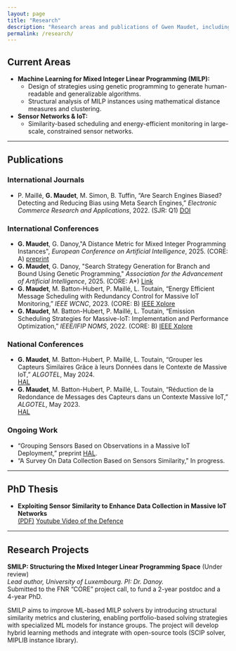```yaml
---
layout: page
title: "Research"
description: "Research areas and publications of Gwen Maudet, including machine learning for MILP, sensor networks, IoT, and optimization algorithms."
permalink: /research/
---
```


## Current Areas

- **Machine Learning for Mixed Integer Linear Programming (MILP):**
  - Design of strategies using genetic programming to generate human-readable and generalizable algorithms.
  - Structural analysis of MILP instances using mathematical distance measures and clustering.
- **Sensor Networks & IoT:**
  - Similarity-based scheduling and energy-efficient monitoring in large-scale, constrained sensor networks.

---

## Publications

### International Journals
- P. Maillé, **G. Maudet**, M. Simon, B. Tuffin, “Are Search Engines Biased? Detecting and Reducing Bias using Meta Search Engines,” *Electronic Commerce Research and Applications*, 2022. (SJR: Q1)
  [DOI](https://doi.org/10.1016/j.elerap.2022.101132)

### International Conferences
-  **G. Maudet**, G. Danoy,"A Distance Metric for Mixed Integer Programming Instances", *European Conference on Artificial Intelligence*, 2025. (CORE: A) 
[preprint](https://arxiv.org/abs/2507.11063)
- **G. Maudet**, G. Danoy, "Search Strategy Generation for Branch and Bound Using Genetic Programming," *Association for the Advancement of Artificial Intelligence*, 2025. (CORE: A*) 
  [Link](https://ojs.aaai.org/index.php/AAAI/article/view/33229)
- **G. Maudet**, M. Batton-Hubert, P. Maillé, L. Toutain, “Energy Efficient Message Scheduling with Redundancy Control for Massive IoT Monitoring,” *IEEE WCNC*, 2023. (CORE: B) 
  [IEEE Xplore](https://ieeexplore.ieee.org/abstract/document/10118910)
- **G. Maudet**, M. Batton-Hubert, P. Maillé, L. Toutain, “Emission Scheduling Strategies for Massive-IoT: Implementation and Performance Optimization,” *IEEE/IFIP NOMS*, 2022. (CORE: B) 
  [IEEE Xplore](https://ieeexplore.ieee.org/document/9789769)

### National Conferences
- **G. Maudet**, M. Batton-Hubert, P. Maillé, L. Toutain, “Grouper les Capteurs Similaires Grâce à leurs Données dans le Contexte de Massive IoT,” *ALGOTEL*, May 2024.  
  [HAL](https://hal-bioemco.ccsd.cnrs.fr/DEMO-ENSMSE/hal-04549902v1)
- **G. Maudet**, M. Batton-Hubert, P. Maillé, L. Toutain, “Réduction de la Redondance de Messages des Capteurs dans un Contexte Massive IoT,” *ALGOTEL*, May 2023.  
  [HAL](https://hal.science/hal-04079906?lang=en)

### Ongoing Work
- “Grouping Sensors Based on Observations in a Massive IoT Deployment,” preprint [HAL](https://hal.science/hal-04424455v4/document).
- “A Survey On Data Collection Based on Sensors Similarity,” In progress.

---

## PhD Thesis

- **Exploiting Sensor Similarity to Enhance Data Collection in Massive IoT Networks**  
  [(PDF)](https://theses.hal.science/tel-04349604/file/2023IMTA0360_Maudet-Gwen.pdf)
  [Youtube Video of the Defence](https://youtu.be/0p3jmufFM1k?si=zH99MpST1HHMHA3K&t=2520)

---
## Research Projects

**SMILP: Structuring the Mixed Integer Linear Programming Space** (Under review)  
*Lead author, University of Luxembourg. PI: Dr. Danoy.*  
Submitted to the FNR “CORE” project call, to fund a 2-year postdoc and a 4-year PhD.

SMILP aims to improve ML-based MILP solvers by introducing structural similarity metrics and clustering, enabling portfolio-based solving strategies with specialized ML models for instance groups. The project will develop hybrid learning methods and integrate with open-source tools (SCIP solver, MIPLIB instance library).
